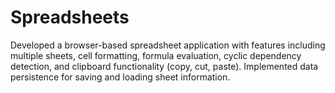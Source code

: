 # Spreadsheets
Developed a browser-based spreadsheet application with features including multiple sheets, cell formatting, formula evaluation, cyclic dependency detection, and clipboard functionality (copy, cut, paste). Implemented data persistence for saving and loading sheet information.
